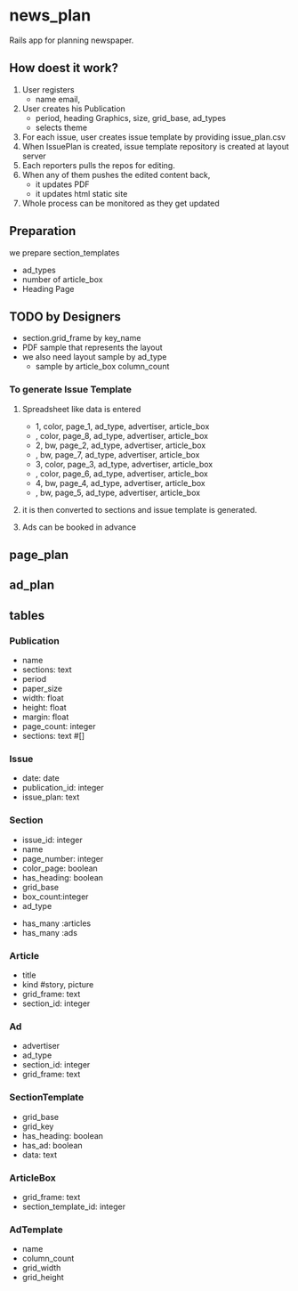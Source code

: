 # news_plan

Rails app for planning newspaper.

## How doest it work?

1. User registers
    - name email,
1. User creates his Publication
    - period, heading Graphics, size, grid_base, ad_types
    - selects theme
1. For each issue, user creates issue template by providing issue_plan.csv
1. When IssuePlan is created, issue template repository is created at layout server
1. Each reporters pulls the repos for editing.
1. When any of them pushes the edited content back,
    - it updates PDF
    - it updates html static site
1. Whole process can be monitored as they get updated

## Preparation
we prepare section_templates
- ad_types
- number of article_box
- Heading Page

## TODO by Designers
- section.grid_frame by key_name
- PDF sample that represents the layout
- we also need layout sample by ad_type
    - sample by article_box column_count

### To generate Issue Template
1. Spreadsheet like data is entered
    - 1, color, page_1, ad_type, advertiser, article_box
    -  , color, page_8, ad_type, advertiser, article_box      
    - 2, bw, page_2, ad_type, advertiser, article_box
    -  , bw, page_7, ad_type, advertiser, article_box      
    - 3, color, page_3, ad_type, advertiser, article_box
    -  , color, page_6, ad_type, advertiser, article_box      
    - 4, bw, page_4, ad_type, advertiser, article_box
    -  , bw, page_5, ad_type, advertiser, article_box      


1. it is then converted to sections and issue template is generated.
1. Ads can be booked in advance

## page_plan

## ad_plan

## tables

### Publication
  - name
  - sections: text
  - period
  - paper_size
  - width: float
  - height: float
  - margin: float
  - page_count: integer
  - sections: text   #[]

### Issue
  - date: date
  - publication_id: integer
  - issue_plan: text


### Section
  - issue_id: integer
  - name
  - page_number: integer
  - color_page: boolean
  - has_heading: boolean
  - grid_base
  - box_count:integer
  - ad_type

  * has_many :articles
  * has_many :ads

### Article
  - title
  - kind		#story, picture
  - grid_frame: text
  - section_id: integer

### Ad
  - advertiser
  - ad_type
  - section_id: integer
  - grid_frame: text

### SectionTemplate
  - grid_base
  - grid_key
  - has_heading: boolean
  - has_ad: boolean
  - data: text

### ArticleBox
  - grid_frame: text
  - section_template_id: integer

### AdTemplate
  - name
  - column_count
  - grid_width
  - grid_height
